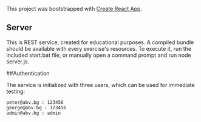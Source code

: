 

This project was bootstrapped with [Create React App](https://github.com/facebook/create-react-app).

## Server

This is REST service, created for educational purposes. A compiled bundle should be available with every exercise's resources. To execute it, run the included start.bat file, or manually open a command prompt and run node server.js.

##Authentication

The service is initialized with three users, which can be used for immediate testing:

    peter@abv.bg : 123456
    george@abv.bg : 123456
    admin@abv.bg : admin
